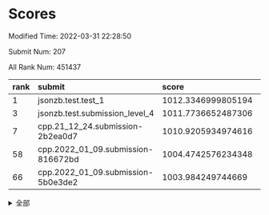 # Scores

Modified Time: 2022-03-31 22:28:50

Submit Num: 207

All Rank Num: 451437

| rank |               submit               |       score        |       sigma        | pk_num |
| :--- | :--------------------------------- | :----------------- | :----------------- | :----- |
| 1    | jsonzb.test.test_1                 | 1012.3346999805194 | 0.7853081981887782 | 8724   |
| 3    | jsonzb.test.submission_level_4     | 1011.7736652487306 | 0.8228650108528681 | 8721   |
| 7    | cpp.21_12_24.submission-2b2ea0d7   | 1010.9205934974616 | 0.7914617098829377 | 8730   |
| 58   | cpp.2022_01_09.submission-816672bd | 1004.4742576234348 | 0.7086983881729125 | 8722   |
| 66   | cpp.2022_01_09.submission-5b0e3de2 | 1003.984249744669  | 0.7080263030859144 | 8722   |


<details>
<summary>全部</summary>

| rank |                 submit                 |       score        |       sigma        | pk_num |
| :--- | :------------------------------------- | :----------------- | :----------------- | :----- |
| 1    | jsonzb.test.test_1                     | 1012.3346999805194 | 0.7853081981887782 | 8724   |
| 2    | gobigger.level_3.submission_level_3_19 | 1012.2203585662985 | 0.7867088512833013 | 8726   |
| 3    | jsonzb.test.submission_level_4         | 1011.7736652487306 | 0.8228650108528681 | 8721   |
| 4    | gobigger.level_3.submission_level_3_37 | 1011.2514702424036 | 0.7676166272077473 | 8723   |
| 5    | gobigger.level_3.submission_level_3_26 | 1011.1990216604759 | 0.7568765362201572 | 8723   |
| 6    | gobigger.level_3.submission_level_3_38 | 1011.1849108460567 | 0.7692973644743082 | 8722   |
| 7    | cpp.21_12_24.submission-2b2ea0d7       | 1010.9205934974616 | 0.7914617098829377 | 8730   |
| 8    | gobigger.level_3.submission_level_3_0  | 1010.7030084245935 | 0.7865890540031226 | 8725   |
| 9    | gobigger.level_3.submission_level_3_17 | 1010.6723210915576 | 0.7852801562968504 | 8724   |
| 10   | gobigger.level_3.submission_level_3_16 | 1010.5897887634701 | 0.7590462614112351 | 8720   |
| 11   | gobigger.level_3.submission_level_3_21 | 1010.5875688921773 | 0.7627000352209583 | 8724   |
| 12   | gobigger.level_3.submission_level_3_12 | 1010.565321356316  | 0.7589493036729846 | 8721   |
| 13   | gobigger.level_3.submission_level_3_35 | 1010.5064973046151 | 0.7509119838941802 | 8722   |
| 14   | gobigger.level_3.submission_level_3_48 | 1010.5023697058746 | 0.7784880080348436 | 8721   |
| 15   | gobigger.level_3.submission_level_3_10 | 1010.4844865033882 | 0.7689168822776656 | 8721   |
| 16   | gobigger.level_3.submission_level_3_41 | 1010.4028805203633 | 0.7709845306983494 | 8723   |
| 17   | gobigger.level_3.submission_level_3_2  | 1010.3695084710412 | 0.7399234508869281 | 8722   |
| 18   | gobigger.level_3.submission_level_3_30 | 1010.3667111832084 | 0.7731945696555778 | 8724   |
| 19   | gobigger.level_3.submission_level_3_1  | 1010.3377364680284 | 0.7542755215102227 | 8730   |
| 20   | gobigger.level_3.submission_level_3_18 | 1010.2997874046225 | 0.7498192802525009 | 8724   |
| 21   | gobigger.level_3.submission_level_3_43 | 1010.2152548207821 | 0.7576441692780974 | 8718   |
| 22   | gobigger.level_3.submission_level_3_36 | 1010.2148689402771 | 0.7708639831501711 | 8725   |
| 23   | gobigger.level_3.submission_level_3_23 | 1010.2035203411778 | 0.7519387109977245 | 8726   |
| 24   | gobigger.level_3.submission_level_3_46 | 1010.2007466832305 | 0.7857415247932292 | 8721   |
| 25   | gobigger.level_3.submission_level_3_25 | 1010.1937511770763 | 0.7524330511100964 | 8724   |
| 26   | gobigger.level_3.submission_level_3_8  | 1010.1233947314602 | 0.7498404327303172 | 8725   |
| 27   | gobigger.level_3.submission_level_3_31 | 1010.1221950572809 | 0.7439919664651529 | 8726   |
| 28   | gobigger.level_3.submission_level_3_27 | 1010.0821055469132 | 0.7721444127830664 | 8720   |
| 29   | gobigger.level_3.submission_level_3_45 | 1010.0192524599087 | 0.7714303121546504 | 8723   |
| 30   | gobigger.level_3.submission_level_3_9  | 1009.9864604399897 | 0.7584233205796392 | 8723   |
| 31   | gobigger.level_3.submission_level_3_42 | 1009.9744106013142 | 0.7394195964446094 | 8722   |
| 32   | gobigger.level_3.submission_level_3_39 | 1009.9371110851183 | 0.7611349081143262 | 8724   |
| 33   | gobigger.level_3.submission_level_3_13 | 1009.9283627184948 | 0.781427528999779  | 8723   |
| 34   | gobigger.level_3.submission_level_3_11 | 1009.8942951176471 | 0.7507706972399453 | 8721   |
| 35   | gobigger.level_3.submission_level_3_15 | 1009.8733784039646 | 0.7772088395492996 | 8716   |
| 36   | gobigger.level_3.submission_level_3_22 | 1009.8677900166989 | 0.7398280249690635 | 8723   |
| 37   | gobigger.level_3.submission_level_3_40 | 1009.8644095064004 | 0.7528409369767959 | 8726   |
| 38   | gobigger.level_3.submission_level_3_7  | 1009.7976456459868 | 0.7585354999990203 | 8716   |
| 39   | gobigger.level_3.submission_level_3_14 | 1009.7928356223013 | 0.763002710975718  | 8727   |
| 40   | gobigger.level_3.submission_level_3_29 | 1009.7346739277277 | 0.7695274562769295 | 8724   |
| 41   | gobigger.level_3.submission_level_3_44 | 1009.5661164343179 | 0.761018075186001  | 8722   |
| 42   | gobigger.level_3.submission_level_3_34 | 1009.5131983387608 | 0.7511489396991663 | 8722   |
| 43   | gobigger.level_3.submission_level_3_49 | 1009.5035264881678 | 0.7493880432157538 | 8725   |
| 44   | gobigger.level_3.submission_level_3_3  | 1009.5032481871926 | 0.7501064556972227 | 8720   |
| 45   | gobigger.level_3.submission_level_3_47 | 1009.4587184240283 | 0.7512394275506075 | 8723   |
| 46   | gobigger.level_3.submission_level_3_5  | 1009.3787627657335 | 0.7484089708069881 | 8719   |
| 47   | gobigger.level_3.submission_level_3_32 | 1009.37618153598   | 0.7573779835786112 | 8731   |
| 48   | gobigger.level_3.submission_level_3_6  | 1009.2919611554814 | 0.7685607005797018 | 8721   |
| 49   | gobigger.level_3.submission_level_3_28 | 1009.2294337210094 | 0.7594590285112961 | 8722   |
| 50   | gobigger.level_3.submission_level_3_4  | 1009.1688500039386 | 0.7329235672673624 | 8723   |
| 51   | gobigger.level_3.submission_level_3_33 | 1009.067577706394  | 0.7505292825993138 | 8726   |
| 52   | gobigger.level_3.submission_level_3_24 | 1009.0155695281443 | 0.7429190043233446 | 8724   |
| 53   | gobigger.level_3.submission_level_3_20 | 1008.5017306697963 | 0.7301400091644104 | 8723   |
| 54   | gobigger.level_1.submission_level_1_12 | 1005.2836237085742 | 0.7234154413608181 | 8722   |
| 55   | gobigger.level_1.submission_level_1_32 | 1004.7738024330419 | 0.7255936518222087 | 8721   |
| 56   | gobigger.level_1.submission_level_1_47 | 1004.5907173414287 | 0.7217976105226153 | 8724   |
| 57   | gobigger.level_1.submission_level_1_28 | 1004.4960295363976 | 0.7324155826780431 | 8721   |
| 58   | cpp.2022_01_09.submission-816672bd     | 1004.4742576234348 | 0.7086983881729125 | 8722   |
| 59   | gobigger.level_1.submission_level_1_21 | 1004.3991411672946 | 0.7138661454140701 | 8725   |
| 60   | gobigger.level_1.submission_level_1_5  | 1004.3936543279234 | 0.7328804550033933 | 8723   |
| 61   | gobigger.level_1.submission_level_1_16 | 1004.3798816293219 | 0.7114288195752444 | 8720   |
| 62   | gobigger.level_1.submission_level_1_7  | 1004.3117264626813 | 0.7144011190811536 | 8724   |
| 63   | gobigger.level_1.submission_level_1_39 | 1004.3108531084894 | 0.711669811419879  | 8721   |
| 64   | gobigger.level_1.submission_level_1_35 | 1004.2551414997544 | 0.722701424276432  | 8724   |
| 65   | gobigger.level_1.submission_level_1_30 | 1004.0067384865531 | 0.6999971802254461 | 8723   |
| 66   | cpp.2022_01_09.submission-5b0e3de2     | 1003.984249744669  | 0.7080263030859144 | 8722   |
| 67   | gobigger.level_1.submission_level_1_20 | 1003.8632640837798 | 0.7199798808951355 | 8726   |
| 68   | gobigger.level_1.submission_level_1_0  | 1003.8485047452872 | 0.7248369278880465 | 8723   |
| 69   | gobigger.level_1.submission_level_1_4  | 1003.83258081068   | 0.7143093403416526 | 8728   |
| 70   | gobigger.level_1.submission_level_1_14 | 1003.7924106034925 | 0.7180325568418313 | 8726   |
| 71   | gobigger.level_1.submission_level_1_45 | 1003.7862152218187 | 0.7185279779833726 | 8727   |
| 72   | gobigger.level_1.submission_level_1_38 | 1003.7293833675182 | 0.7268130190913706 | 8723   |
| 73   | gobigger.level_1.submission_level_1_36 | 1003.6222083880347 | 0.7188583335930192 | 8722   |
| 74   | gobigger.level_1.submission_level_1_1  | 1003.5483948907937 | 0.7232368731007138 | 8728   |
| 75   | gobigger.level_1.submission_level_1_43 | 1003.5191007003195 | 0.7261156787961794 | 8722   |
| 76   | gobigger.level_1.submission_level_1_15 | 1003.4976508796005 | 0.7287924111586641 | 8726   |
| 77   | gobigger.level_1.submission_level_1_19 | 1003.4964596684017 | 0.734724607466539  | 8729   |
| 78   | gobigger.level_1.submission_level_1_22 | 1003.4825940817158 | 0.7249976070555689 | 8721   |
| 79   | gobigger.level_1.submission_level_1_42 | 1003.473388528663  | 0.7139309636088473 | 8728   |
| 80   | gobigger.level_1.submission_level_1_8  | 1003.4713413755846 | 0.7128299880598882 | 8720   |
| 81   | gobigger.level_1.submission_level_1_24 | 1003.4033498919741 | 0.7201926177678777 | 8721   |
| 82   | gobigger.level_1.submission_level_1_44 | 1003.3974133532635 | 0.7046537910016556 | 8725   |
| 83   | gobigger.level_1.submission_level_1_18 | 1003.2315718510598 | 0.7157102824877053 | 8726   |
| 84   | gobigger.level_1.submission_level_1_48 | 1003.2275790189099 | 0.7216223801674787 | 8723   |
| 85   | gobigger.level_1.submission_level_1_37 | 1003.1869733525959 | 0.7076812917351953 | 8727   |
| 86   | gobigger.level_1.submission_level_1_17 | 1003.1633749074115 | 0.7190604775845983 | 8722   |
| 87   | gobigger.level_1.submission_level_1_13 | 1003.1212732160843 | 0.7173698250129303 | 8726   |
| 88   | gobigger.level_1.submission_level_1_34 | 1003.0980781637885 | 0.7248344776414272 | 8720   |
| 89   | gobigger.level_1.submission_level_1_29 | 1003.0832678373259 | 0.710233491428262  | 8723   |
| 90   | gobigger.level_1.submission_level_1_10 | 1003.0368557679911 | 0.7048804979267068 | 8731   |
| 91   | gobigger.level_1.submission_level_1_6  | 1002.9908709371298 | 0.7150743859940504 | 8727   |
| 92   | gobigger.level_1.submission_level_1_2  | 1002.9685213402483 | 0.7102220491837931 | 8725   |
| 93   | gobigger.level_1.submission_level_1_9  | 1002.8942052207401 | 0.7251653569471245 | 8721   |
| 94   | gobigger.level_1.submission_level_1_27 | 1002.8847149604045 | 0.7112078248222141 | 8722   |
| 95   | gobigger.level_1.submission_level_1_11 | 1002.744941287162  | 0.7194500063663506 | 8719   |
| 96   | gobigger.level_1.submission_level_1_3  | 1002.7288822432643 | 0.7257172774940978 | 8724   |
| 97   | gobigger.level_1.submission_level_1_31 | 1002.7216066214805 | 0.7208635841564098 | 8725   |
| 98   | gobigger.level_1.submission_level_1_26 | 1002.4857777474784 | 0.7047317652931948 | 8723   |
| 99   | gobigger.level_1.submission_level_1_25 | 1002.3988669353354 | 0.7140208339176695 | 8726   |
| 100  | gobigger.level_1.submission_level_1_33 | 1002.3673369595791 | 0.7128157218083535 | 8724   |
| 101  | gobigger.level_1.submission_level_1_49 | 1002.2668806611479 | 0.7083165068151631 | 8726   |
| 102  | gobigger.level_1.submission_level_1_23 | 1002.1135750694264 | 0.7151275103329612 | 8727   |
| 103  | gobigger.level_1.submission_level_1_40 | 1001.98646527639   | 0.7139093739599649 | 8722   |
| 104  | gobigger.level_1.submission_level_1_41 | 1001.8689518532285 | 0.7152777289541692 | 8725   |
| 105  | gobigger.level_1.submission_level_1_46 | 1001.711562489167  | 0.7145988826813617 | 8723   |
| 106  | gobigger.random.submission_random_48   | 996.9681667545934  | 0.7179523920703694 | 8722   |
| 107  | gobigger.random.submission_random_39   | 996.775322160646   | 0.701014240487921  | 8722   |
| 108  | gobigger.random.submission_random_47   | 996.7411347745547  | 0.711138114076258  | 8725   |
| 109  | gobigger.random.submission_random_32   | 996.7258192582531  | 0.7116041403519743 | 8726   |
| 110  | gobigger.random.submission_random_2    | 996.6764501427211  | 0.7190688051155695 | 8719   |
| 111  | gobigger.random.submission_random_33   | 996.6289953542613  | 0.7122507449931543 | 8725   |
| 112  | gobigger.random.submission_random_15   | 996.5741452070192  | 0.7087152663266336 | 8724   |
| 113  | gobigger.random.submission_random_7    | 996.5730346586004  | 0.7126367014776654 | 8722   |
| 114  | gobigger.random.submission_random_16   | 996.5173239075112  | 0.7093824499981622 | 8728   |
| 115  | gobigger.random.submission_random_21   | 996.5039101809352  | 0.6982157079875885 | 8726   |
| 116  | gobigger.random.submission_random_29   | 996.4672696662818  | 0.7134820400948917 | 8729   |
| 117  | gobigger.random.submission_random_28   | 996.465906097949   | 0.7082583886715724 | 8722   |
| 118  | gobigger.random.submission_random_17   | 996.4587248045468  | 0.7274807082279736 | 8725   |
| 119  | gobigger.random.submission_random_42   | 996.4132993722312  | 0.7116859218133278 | 8722   |
| 120  | gobigger.random.submission_random_38   | 996.4029553094108  | 0.7115663491842135 | 8723   |
| 121  | gobigger.random.submission_random_46   | 996.3885924316023  | 0.7048045355246861 | 8726   |
| 122  | gobigger.random.submission_random_41   | 996.3814953535389  | 0.7115509743965664 | 8722   |
| 123  | gobigger.random.submission_random_30   | 996.3545743866401  | 0.7153154898703119 | 8722   |
| 124  | gobigger.random.submission_random_0    | 996.32724265116    | 0.71938209376966   | 8724   |
| 125  | gobigger.random.submission_random_22   | 996.3010834157924  | 0.7034765854041423 | 8724   |
| 126  | gobigger.random.submission_random_11   | 996.2801962004786  | 0.7085877353642024 | 8719   |
| 127  | gobigger.random.submission_random_8    | 996.2680023300742  | 0.7123719330198636 | 8723   |
| 128  | gobigger.random.submission_random_6    | 996.2009315324563  | 0.7150651445060591 | 8723   |
| 129  | gobigger.random.submission_random_25   | 996.11032381878    | 0.7164019306980551 | 8714   |
| 130  | gobigger.random.submission_random_14   | 996.0607608840278  | 0.7063141252432545 | 8721   |
| 131  | gobigger.random.submission_random_10   | 995.9949643757703  | 0.6988847048365129 | 8729   |
| 132  | gobigger.random.submission_random_44   | 995.9585161145982  | 0.711993824035314  | 8724   |
| 133  | gobigger.random.submission_random_43   | 995.8650754006619  | 0.7086795641285626 | 8725   |
| 134  | gobigger.random.submission_random_34   | 995.8173501461921  | 0.6996488416090499 | 8726   |
| 135  | gobigger.random.submission_random_5    | 995.7739813583961  | 0.7005535446206695 | 8725   |
| 136  | gobigger.random.submission_random_12   | 995.7116255354832  | 0.699653408813185  | 8722   |
| 137  | gobigger.random.submission_random_4    | 995.7099261665618  | 0.7242642702313067 | 8719   |
| 138  | gobigger.random.submission_random_19   | 995.7035706008741  | 0.7035243551684917 | 8723   |
| 139  | gobigger.random.submission_random_20   | 995.6606773881775  | 0.71526266167085   | 8724   |
| 140  | gobigger.random.submission_random_45   | 995.6174278334402  | 0.720625211122483  | 8725   |
| 141  | gobigger.random.submission_random_3    | 995.4798611750715  | 0.7264889516694887 | 8724   |
| 142  | gobigger.random.submission_random_35   | 995.4661957589177  | 0.7200157443959797 | 8721   |
| 143  | gobigger.random.submission_random_13   | 995.4445679890042  | 0.7227935921056188 | 8724   |
| 144  | gobigger.random.submission_random_49   | 995.4441588813689  | 0.7134559137513569 | 8727   |
| 145  | gobigger.random.submission_random_37   | 995.4170268547164  | 0.6966990254362053 | 8719   |
| 146  | gobigger.random.submission_random_23   | 995.3551939269012  | 0.7084685576793899 | 8722   |
| 147  | gobigger.random.submission_random_18   | 995.2272997299523  | 0.7247884518482876 | 8727   |
| 148  | gobigger.random.submission_random_40   | 995.1832776263811  | 0.719415690199061  | 8718   |
| 149  | gobigger.random.submission_random_1    | 995.160143902187   | 0.7228736114076525 | 8727   |
| 150  | gobigger.random.submission_random_24   | 995.1557956969394  | 0.7275573033510114 | 8724   |
| 151  | gobigger.random.submission_random_26   | 995.1132407352098  | 0.7238596170997266 | 8725   |
| 152  | gobigger.random.submission_random_31   | 994.9702223252789  | 0.7139487471735041 | 8725   |
| 153  | gobigger.random.submission_random_9    | 994.9208008661947  | 0.7223050008020518 | 8725   |
| 154  | gobigger.level_2.submission_level_2_21 | 994.4875696552855  | 0.7382792025321573 | 8716   |
| 155  | gobigger.random.submission_random_27   | 994.3883744001344  | 0.7321913672420087 | 8723   |
| 156  | gobigger.random.submission_random_36   | 994.1855138666277  | 0.7106003353637852 | 8728   |
| 157  | gobigger.level_2.submission_level_2_45 | 993.7858631655937  | 0.7400173973374795 | 8726   |
| 158  | gobigger.level_2.submission_level_2_48 | 993.7380701714852  | 0.7322510927980737 | 8726   |
| 159  | gobigger.level_2.submission_level_2_28 | 993.6803685200326  | 0.7476544193451202 | 8727   |
| 160  | gobigger.level_2.submission_level_2_6  | 993.4139615414492  | 0.7278348094391434 | 8723   |
| 161  | gobigger.level_2.submission_level_2_36 | 993.298858698298   | 0.7308720454216864 | 8722   |
| 162  | gobigger.level_2.submission_level_2_26 | 993.2577592271925  | 0.7268296387160491 | 8721   |
| 163  | gobigger.level_2.submission_level_2_19 | 993.2056019565417  | 0.7305580344025357 | 8722   |
| 164  | gobigger.level_2.submission_level_2_47 | 993.0859670699145  | 0.7341358752301183 | 8729   |
| 165  | gobigger.level_2.submission_level_2_34 | 992.8973364916831  | 0.7342677517189109 | 8725   |
| 166  | gobigger.level_2.submission_level_2_43 | 992.8865003907825  | 0.7584360149623399 | 8721   |
| 167  | gobigger.level_2.submission_level_2_25 | 992.8864935490764  | 0.749131639475439  | 8720   |
| 168  | gobigger.level_2.submission_level_2_11 | 992.8694376859701  | 0.7487921182396068 | 8722   |
| 169  | gobigger.level_2.submission_level_2_32 | 992.7122216593988  | 0.7359150862292201 | 8725   |
| 170  | gobigger.level_2.submission_level_2_40 | 992.7021133066091  | 0.7513254774536182 | 8721   |
| 171  | gobigger.level_2.submission_level_2_4  | 992.6277790736686  | 0.7432852870449054 | 8722   |
| 172  | gobigger.level_2.submission_level_2_27 | 992.5764997029361  | 0.7662086109673863 | 8718   |
| 173  | gobigger.level_2.submission_level_2_33 | 992.5748263374585  | 0.7507188128252399 | 8722   |
| 174  | gobigger.level_2.submission_level_2_17 | 992.569658033974   | 0.7373115369142156 | 8729   |
| 175  | gobigger.level_2.submission_level_2_42 | 992.549369898269   | 0.7349789316214496 | 8725   |
| 176  | gobigger.level_2.submission_level_2_24 | 992.5283845170878  | 0.7531751487631155 | 8722   |
| 177  | gobigger.level_2.submission_level_2_14 | 992.4937542972424  | 0.7288758200672713 | 8723   |
| 178  | gobigger.level_2.submission_level_2_39 | 992.4432511999967  | 0.7322432892190442 | 8726   |
| 179  | gobigger.level_2.submission_level_2_29 | 992.4141940582722  | 0.7401944647977794 | 8721   |
| 180  | gobigger.level_2.submission_level_2_44 | 992.3702820321231  | 0.7565574175257187 | 8722   |
| 181  | gobigger.level_2.submission_level_2_22 | 992.3409396131777  | 0.7562138810614513 | 8725   |
| 182  | gobigger.level_2.submission_level_2_2  | 992.2622393110032  | 0.7383079709875232 | 8724   |
| 183  | gobigger.level_2.submission_level_2_1  | 992.182937680966   | 0.7428993764762543 | 8726   |
| 184  | gobigger.level_2.submission_level_2_31 | 992.1185610047916  | 0.7474512819911934 | 8723   |
| 185  | gobigger.level_2.submission_level_2_16 | 991.9930797364348  | 0.7328685809052412 | 8723   |
| 186  | gobigger.level_2.submission_level_2_3  | 991.9331493586857  | 0.719817444298596  | 8723   |
| 187  | gobigger.level_2.submission_level_2_20 | 991.8398286518507  | 0.7421217895627925 | 8723   |
| 188  | gobigger.level_2.submission_level_2_8  | 991.7861097934551  | 0.7607929304028936 | 8726   |
| 189  | gobigger.level_2.submission_level_2_23 | 991.7526064036745  | 0.7393367125767192 | 8726   |
| 190  | gobigger.level_2.submission_level_2_18 | 991.6479580441912  | 0.7364111799434748 | 8728   |
| 191  | gobigger.level_2.submission_level_2_38 | 991.6421472725488  | 0.7474619647689653 | 8721   |
| 192  | gobigger.level_2.submission_level_2_37 | 991.5594160511448  | 0.7517842046969703 | 8724   |
| 193  | gobigger.level_2.submission_level_2_30 | 991.4691475460642  | 0.7514618321975953 | 8721   |
| 194  | gobigger.level_2.submission_level_2_12 | 991.2987524568609  | 0.7618516560420164 | 8725   |
| 195  | gobigger.level_2.submission_level_2_41 | 991.2873898866296  | 0.7707089051305063 | 8724   |
| 196  | gobigger.level_2.submission_level_2_15 | 991.2867852122537  | 0.7615215503168996 | 8720   |
| 197  | gobigger.level_2.submission_level_2_35 | 991.2057591410702  | 0.7639427812944256 | 8724   |
| 198  | gobigger.level_2.submission_level_2_13 | 991.0819474508586  | 0.7521700196383677 | 8723   |
| 199  | gobigger.level_2.submission_level_2_5  | 991.0681422546228  | 0.7701337740409829 | 8722   |
| 200  | gobigger.level_2.submission_level_2_7  | 990.93862424059    | 0.7493296816883019 | 8720   |
| 201  | gobigger.level_2.submission_level_2_46 | 990.7098958923583  | 0.7491095409495578 | 8719   |
| 202  | gobigger.level_2.submission_level_2_49 | 990.4273048850242  | 0.7673223626385992 | 8720   |
| 203  | gobigger.level_2.submission_level_2_10 | 990.3222416573107  | 0.7541231132205928 | 8727   |
| 204  | gobigger.level_2.submission_level_2_0  | 990.1614774013449  | 0.7596750116959605 | 8722   |
| 205  | gobigger.level_2.submission_level_2_9  | 989.427656209437   | 0.7648307971238816 | 8720   |
| 206  | gobigger.none.submission_none_0        | 977.3374391295621  | 1.2925621923570785 | 8725   |
| 207  | gobigger.none.submission_none_1        | 975.4024740341849  | 1.565383855664688  | 8724   |

</details>